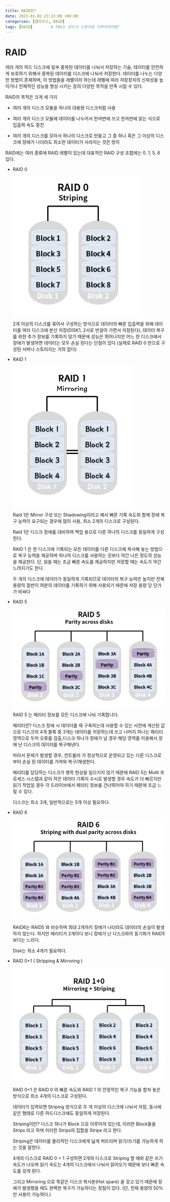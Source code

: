 ```yaml
---
title: RAID란?
date: 2023-01-02 23:23:00 +09:00
categories: [클라우드, RAID]
tags: [RAID]		# TAG는 반드시 소문자로 이루어져야함!
---
```



# RAID

여러 개의 하드 디스크에 일부 중복된 데이터를 나눠서 저장하는 기술,
데이터를 안전하게 보호하기 위해서 중복된 데이터를 디스크에 나눠서 저장한다. 데이터를 나누는 다양한 방법이 존재하며, 이 방법들을 레벨이라 하는데 레벨에 따라 저장장치의 신뢰성을 높이거나 전체적인 성능을 향상 시키는 등의 다양한 목적을 만족 시킬 수 있다.


RAID의 목적은 크게 세 가지

- 여러 개의 디스크 모듈을 하나의 대용량 디스크처럼 사용

- 여러 개의 디스크 모듈에 데이터를 나누어서 한꺼번에 쓰고 한꺼번에 읽는 식으로 입출력 속도 증진

- 여러 개의 디스크를 모아서 하나의 디스크로 만들고 그 중 하나 혹은 그 이상의 디스크에 장애가 나더라도 최소한 데이터가 사라지는 것은 방지


RAID에는 여러 종류에 RAID 레벨이 있는데 대표적인 RAID 구성 조합에는 0. 1, 5, 6 있다.



- RAID 0

    ![raid](/assets/img/RAID/RAID0.png)

    2개 이상의 디스크를 묶어서 구성하는 방식으로 데이터의 빠른 입출력을 위해 데이터를 여러 디스크에 분산 저장(DISK1, 2서로 번걸아 가면서 저장된다), 데이터 복구를 위한 추가 정보를 기록하지 않기 때문에 성능은 뛰어나지만 어느 한 디스크에서 장애가 발생하면 데이터는 모두 손실 된다는 단점이 있다 (실제로 RAID 0 만으로 구성된 서버나 스토리지는 거의 없다)


- RAID 1

    ![raid](/assets/img/RAID/RAID1.png)
    
    Raid 1은 Mirror 구성 또는 Shadowing이라고 해서 빠른 기록 속도와 함께 장애 복구 능력이 요구되는 경우에 많이 사용, 최소 2개의 디스크로 구성된다. 
    
    Raid 1은 디스크 장애를 대비하여 백업 용으로 다른 하나의 디스크를 동일하게 구성한다.
    
    RAID 1 은 한 디스크에 기록되는 모든 데이터를 다른 디스크에 복사해 놓는 방법으로 복구 능력을 제공하며 하나의 디스크를 사용하는 것보다 약간 나은 정도의 성능을 제공한다. 단, 읽을 때는 조금 빠른 속도를 제공하지만 저장할 때는 속도가 약간 느려지기도 한다.
    
    두 개의 디스크에 데이터가 동일하게 기록되므로 데이터의 복구 능력은 높지만 전체 용량의 절반이 여분의 데이터를 기록하기 위해 사용되기 때문에 저장 용량 당 단가가 비싸다



- RAID 5

    ![raid](/assets/img/RAID/RAID5.png)

    RAID 5 는 패리티 정보를 모든 디스크에 나눠 기록합니다. 
    
    패리티란? 디스크 장애 시 데이터를 재 구축하는데 사용할 수 있는 사전에 계산된 값으로 디스크의 4개 블록 중 3개는 데이터를 저장하는데 쓰고 나머지 하나는 패리티 영역으로 두어 오류를 검출,디스크 하나가 장애가 날 경우 해당 영역를 이용해서 장애 난 디스크의 데이터를 복구해낸다.
    
    따라서 문제가 발생할 경우, 컨트롤러 가 정상적으로 운영되고 있는 다른 디스크로부터 손실 된 데이터를 가져와 복구/재생한다.
    
    패리티를 담당하는 디스크가 병목 현상을 일으키지 않기 때문에 RAID 5는 Multi 프로세스 시스템과 같이 작은 데이터 기록이 수시로 발생할 경우 속도가 더 빠르지만 읽기 작업일 경우 각 드라이브에서 패리티 정보를 건너뛰어야 하기 때문에 조금 느릴 수 있다.
     
    디스크는 최소 3개, 일반적으로는 5개 이상 필요하다.



- RAID 6 

    ![raid](/assets/img/RAID/RAID16.png)

    RAID6는 RAID5 와 비슷하며 최대 2개까지 장애가 나더라도 데이터의 손실이 발생하지 않는다. 하지만 패리티가 2개이다 보니 장애가 난 디스크와의 동기화가 RAID5보다는 느리다. 
    
    Disk는 최소 4개가 필요하다.



- RAID 0+1 ( Stripping & Mirroring )

    ![raid](/assets/img/RAID/RAID1+0.png)
    
    RAID 0+1 은 RAID 0 의 빠른 속도와 RAID 1 의 안정적인 복구 기능을 합쳐 놓은 방식으로 최소 4개의 디스크로 구성된다. 
    
    데이터가 입력되면 Striping 방식으로 두 개 이상의 디스크에 나눠서 저장, 동시에 같은 형태로 다른 하드디스크에도 동일하게 저장된다.

    Striping이란? 디스크 하나가 Block 으로 이루어져 있는데, 이러한 Block들을 Strips 라고 하며 이러한 Strips의 집합을 Stripe 라고 한다.
    
    Striping은 데이터를 물리적인 디스크에게 넓게 퍼뜨리며 읽기/쓰기를 가능하게 하는 것을 말한다. 
    
    4개의 디스크로 RAID 0 + 1 구성하면 2개의 디스크로 Striping 할 때와 같은 쓰기 속도가 나오며 읽기 속도는 4개의 디스크에서 나눠서 읽어오기 때문에 보다 빠른 속도를 갖게 된다.
    
    그리고 Mirroring 으로 똑같은 디스크 복사본(Hot spare) 을 갖고 있기 때문에 장애가 발생했을 때도 완벽한 복구가 가능하다는 장점이 있다. (단, 전체 용량의 50%만 사용이 가능하다.)